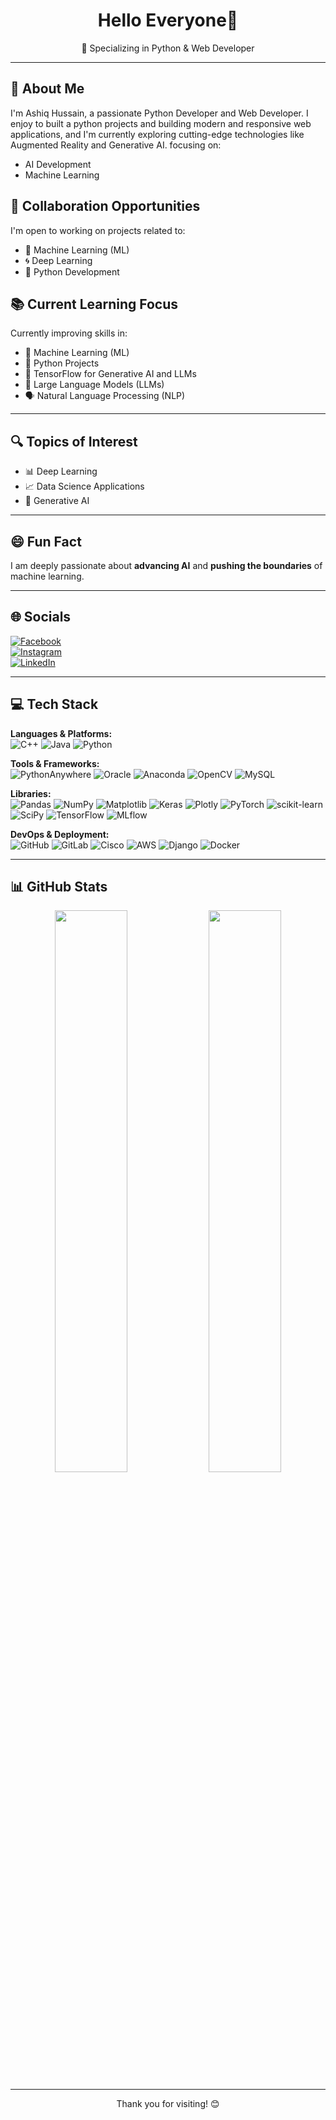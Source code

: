 <h1 align="center">Hello Everyone👋</h1>
<p align="center">🚀 Specializing in Python & Web Developer</p>

---

## 💫 About Me

I'm Ashiq Hussain, a passionate Python Developer and Web Developer.  I enjoy to built a python projects and building modern and responsive web applications, and I'm currently exploring cutting-edge technologies like Augmented Reality and Generative AI. focusing on:

- AI Development  
- Machine Learning  


## 🤝 Collaboration Opportunities

I'm open to working on projects related to:

- 🧠 Machine Learning (ML)  
- 🌀 Deep Learning  
- 🐍 Python Development 

## 📚 Current Learning Focus

Currently improving skills in:

- 🧠 Machine Learning (ML) 
- 🐍 Python Projects 
- 🧠 TensorFlow for Generative AI and LLMs
- 🧾 Large Language Models (LLMs)
- 🗣️ Natural Language Processing (NLP) 
---

## 🔍 Topics of Interest

- 📊 Deep Learning  
- 📈 Data Science Applications  
- 🤖 Generative AI

---

## 😄 Fun Fact

I am deeply passionate about **advancing AI** and **pushing the boundaries** of machine learning.

---

## 🌐 Socials

[![Facebook](https://img.shields.io/badge/Facebook-1877F2?style=flat&logo=facebook&logoColor=white)](https://www.facebook.com/share/1FMgc16kkr/)  
[![Instagram](https://img.shields.io/badge/Instagram-E4405F?style=flat&logo=instagram&logoColor=white)](https://www.instagram.com/ashiq_hussain000)  
[![LinkedIn](https://img.shields.io/badge/LinkedIn-0A66C2?style=flat&logo=linkedin&logoColor=white)](https://www.linkedin.com/in/ashiq-hussain-5abb33277)

---

## 💻 Tech Stack

**Languages & Platforms:**  
![C++](https://img.shields.io/badge/C++-00599C?style=flat&logo=c%2B%2B&logoColor=white)
![Java](https://img.shields.io/badge/Java-007396?style=flat&logo=java&logoColor=white)
![Python](https://img.shields.io/badge/Python-3776AB?style=flat&logo=python&logoColor=white)

**Tools & Frameworks:**  
![PythonAnywhere](https://img.shields.io/badge/PythonAnywhere-3776AB?style=flat&logo=python&logoColor=white)
![Oracle](https://img.shields.io/badge/Oracle-F80000?style=flat&logo=oracle&logoColor=white)
![Anaconda](https://img.shields.io/badge/Anaconda-44A833?style=flat&logo=anaconda&logoColor=white)
![OpenCV](https://img.shields.io/badge/OpenCV-5C3EE8?style=flat&logo=opencv&logoColor=white)
![MySQL](https://img.shields.io/badge/MySQL-4479A1?style=flat&logo=mysql&logoColor=white)

**Libraries:**  
![Pandas](https://img.shields.io/badge/Pandas-150458?style=flat&logo=pandas&logoColor=white)
![NumPy](https://img.shields.io/badge/NumPy-013243?style=flat&logo=numpy&logoColor=white)
![Matplotlib](https://img.shields.io/badge/Matplotlib-11557C?style=flat)
![Keras](https://img.shields.io/badge/Keras-D00000?style=flat&logo=keras&logoColor=white)
![Plotly](https://img.shields.io/badge/Plotly-3F4F75?style=flat)
![PyTorch](https://img.shields.io/badge/PyTorch-EE4C2C?style=flat&logo=pytorch&logoColor=white)
![scikit-learn](https://img.shields.io/badge/scikit--learn-F7931E?style=flat&logo=scikit-learn&logoColor=white)
![SciPy](https://img.shields.io/badge/SciPy-8CAAE6?style=flat&logo=scipy&logoColor=white)
![TensorFlow](https://img.shields.io/badge/TensorFlow-FF6F00?style=flat&logo=tensorflow&logoColor=white)
![MLflow](https://img.shields.io/badge/MLflow-0194E2?style=flat)

**DevOps & Deployment:**  
![GitHub](https://img.shields.io/badge/GitHub-181717?style=flat&logo=github&logoColor=white)
![GitLab](https://img.shields.io/badge/GitLab-FC6D26?style=flat&logo=gitlab&logoColor=white)
![Cisco](https://img.shields.io/badge/Cisco-1BA0D7?style=flat&logo=cisco&logoColor=white)
![AWS](https://img.shields.io/badge/AWS-232F3E?style=flat&logo=amazon-aws&logoColor=white)
![Django](https://img.shields.io/badge/Django-092E20?style=flat&logo=django&logoColor=white)
![Docker](https://img.shields.io/badge/Docker-2496ED?style=flat&logo=docker&logoColor=white)

---

## 📊 GitHub Stats

<p align="center">
  <img src="https://github-readme-stats.vercel.app/api?username=USERNAME_HERE&show_icons=true&theme=tokyonight" width="48%" />
  <img src="https://github-readme-streak-stats.herokuapp.com/?user=USERNAME_HERE&theme=tokyonight" width="48%" />
</p>

---

<p align="center">Thank you for visiting! 😊</p>
